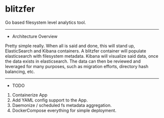 blitzfer
========

Go based filesystem level analytics tool. 

----

- Architecture Overview

Pretty simple really. When all is said and done, this will stand up, ElasticSearch and Kibana containers. A blitzfer container will populate elasticsearch with filesystem metadata. Kibana will visualize said data, once the data exists in elasticsearch. The data can then be reviewed and leveraged for many purposes, such as migration efforts, directory hash balancing, etc.

----

- TODO
1. Containerize App
2. Add YAML config support to the App.
3. Daemonize / scheduled fs metadata aggregation.
4. DockerCompose everything for simple deployment.
